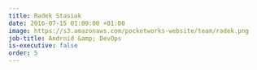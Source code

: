```yaml
---
title: Radek Stasiak
date: 2016-07-15 01:00:00 +01:00
image: https://s3.amazonaws.com/pocketworks-website/team/radek.png
job-title: Android &amp; DevOps
is-executive: false
order: 5
---
```

